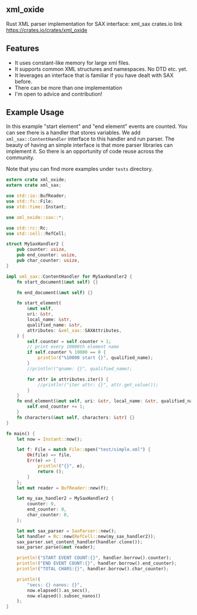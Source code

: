 xml_oxide
---------
Rust XML parser implementation for SAX interface: xml_sax
crates.io link https://crates.io/crates/xml_oxide

Features
--------
* It uses constant-like memory for large xml files.
* It supports common XML structures and namespaces. No DTD etc. yet.
* It leverages an interface that is familiar if you have dealt with SAX before.
* There can be more than one implementation 
* I'm open to advice and contribution!


Example Usage
---------------------
In this example "start element" and "end element" events are counted. You can see there is a handler that stores variables. We add `xml_sax::ContentHandler` interface to this handler and run parser. The beauty of having an simple interface is that more parser libraries can implement it. So there is an opportunity of code reuse across the community.

Note that you can find more examples under `tests` directory.


```rust
extern crate xml_oxide;
extern crate xml_sax;

use std::io::BufReader;
use std::fs::File;
use std::time::Instant;

use xml_oxide::sax::*;

use std::rc::Rc;
use std::cell::RefCell;

struct MySaxHandler2 {
    pub counter: usize,
    pub end_counter: usize,
    pub char_counter: usize,
}

impl xml_sax::ContentHandler for MySaxHandler2 {
    fn start_document(&mut self) {}

    fn end_document(&mut self) {}

    fn start_element(
        &mut self,
        uri: &str,
        local_name: &str,
        qualified_name: &str,
        attributes: &xml_sax::SAXAttributes,
    ) {
        self.counter = self.counter + 1;
        // print every 10000th element name
        if self.counter % 10000 == 0 {
            println!("%10000 start {}", qualified_name);
        }
        //println!("qname: {}", qualified_name);

        for attr in attributes.iter() {
            //println!("iter attr: {}", attr.get_value());
        }
    }
    fn end_element(&mut self, uri: &str, local_name: &str, qualified_name: &str) {
        self.end_counter += 1;
    }
    fn characters(&mut self, characters: &str) {}
}

fn main() {
    let now = Instant::now();

    let f: File = match File::open("test/simple.xml") {
        Ok(file) => file,
        Err(e) => {
            println!("{}", e);
            return ();
        }
    };
    let mut reader = BufReader::new(f);

    let my_sax_handler2 = MySaxHandler2 {
        counter: 0,
        end_counter: 0,
        char_counter: 0,
    };

    let mut sax_parser = SaxParser::new();
    let handler = Rc::new(RefCell::new(my_sax_handler2));
    sax_parser.set_content_handler(handler.clone());
    sax_parser.parse(&mut reader);

    println!("START EVENT COUNT:{}", handler.borrow().counter);
    println!("END EVENT COUNT:{}", handler.borrow().end_counter);
    println!("TOTAL CHARS:{}", handler.borrow().char_counter);

    println!(
        "secs: {} nanos: {}",
        now.elapsed().as_secs(),
        now.elapsed().subsec_nanos()
    );
}

```